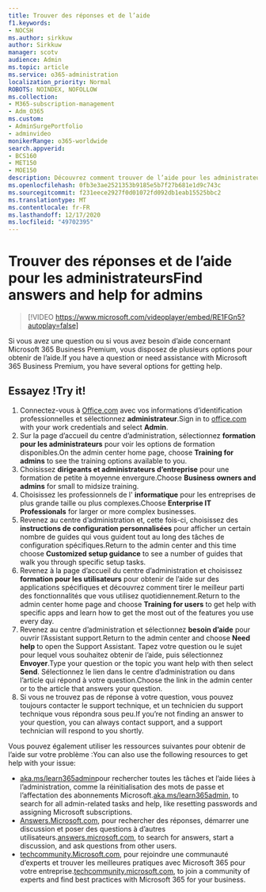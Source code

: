 ```yaml
---
title: Trouver des réponses et de l’aide
f1.keywords:
- NOCSH
ms.author: sirkkuw
author: Sirkkuw
manager: scotv
audience: Admin
ms.topic: article
ms.service: o365-administration
localization_priority: Normal
ROBOTS: NOINDEX, NOFOLLOW
ms.collection:
- M365-subscription-management
- Adm_O365
ms.custom:
- AdminSurgePortfolio
- adminvideo
monikerRange: o365-worldwide
search.appverid:
- BCS160
- MET150
- MOE150
description: Découvrez comment trouver de l’aide pour les administrateurs de Microsoft 365 Business Premium.
ms.openlocfilehash: 0fb3e3ae2521353b9185e5b7f27b681e1d9c743c
ms.sourcegitcommit: f231eece2927f0d01072fd092db1eab15525bbc2
ms.translationtype: MT
ms.contentlocale: fr-FR
ms.lasthandoff: 12/17/2020
ms.locfileid: "49702395"
---
```

# <a name="find-answers-and-help-for-admins"></a><span data-ttu-id="f7957-103">Trouver des réponses et de l’aide pour les administrateurs</span><span class="sxs-lookup"><span data-stu-id="f7957-103">Find answers and help for admins</span></span>

> [!VIDEO https://www.microsoft.com/videoplayer/embed/RE1FGn5?autoplay=false]

<span data-ttu-id="f7957-104">Si vous avez une question ou si vous avez besoin d’aide concernant Microsoft 365 Business Premium, vous disposez de plusieurs options pour obtenir de l’aide.</span><span class="sxs-lookup"><span data-stu-id="f7957-104">If you have a question or need assistance with Microsoft 365 Business Premium, you have several options for getting help.</span></span>

## <a name="try-it"></a><span data-ttu-id="f7957-105">Essayez !</span><span class="sxs-lookup"><span data-stu-id="f7957-105">Try it!</span></span>

1. <span data-ttu-id="f7957-106">Connectez-vous à [Office.com](https://office.com) avec vos informations d’identification professionnelles et sélectionnez **administrateur**.</span><span class="sxs-lookup"><span data-stu-id="f7957-106">Sign in to [office.com](https://office.com) with your work credentials and select **Admin**.</span></span>
1. <span data-ttu-id="f7957-107">Sur la page d’accueil du centre d’administration, sélectionnez **formation pour les administrateurs** pour voir les options de formation disponibles.</span><span class="sxs-lookup"><span data-stu-id="f7957-107">On the admin center home page, choose **Training for admins** to see the training options available to you.</span></span>
1. <span data-ttu-id="f7957-108">Choisissez **dirigeants et administrateurs d’entreprise** pour une formation de petite à moyenne envergure.</span><span class="sxs-lookup"><span data-stu-id="f7957-108">Choose **Business owners and admins** for small to midsize training.</span></span>
1. <span data-ttu-id="f7957-109">Choisissez les professionnels de l' **informatique** pour les entreprises de plus grande taille ou plus complexes.</span><span class="sxs-lookup"><span data-stu-id="f7957-109">Choose **Enterprise IT Professionals** for larger or more complex businesses.</span></span>
1. <span data-ttu-id="f7957-110">Revenez au centre d’administration et, cette fois-ci, choisissez des **instructions de configuration personnalisées** pour afficher un certain nombre de guides qui vous guident tout au long des tâches de configuration spécifiques.</span><span class="sxs-lookup"><span data-stu-id="f7957-110">Return to the admin center and this time choose **Customized setup guidance** to see a number of guides that walk you through specific setup tasks.</span></span>
1. <span data-ttu-id="f7957-111">Revenez à la page d’accueil du centre d’administration et choisissez **formation pour les utilisateurs** pour obtenir de l’aide sur des applications spécifiques et découvrez comment tirer le meilleur parti des fonctionnalités que vous utilisez quotidiennement.</span><span class="sxs-lookup"><span data-stu-id="f7957-111">Return to the admin center home page and choose **Training for users** to get help with specific apps and learn how to get the most out of the features you use every day.</span></span>
1. <span data-ttu-id="f7957-112">Revenez au centre d’administration et sélectionnez **besoin d’aide** pour ouvrir l’Assistant support.</span><span class="sxs-lookup"><span data-stu-id="f7957-112">Return to the admin center and choose **Need help** to open the Support Assistant.</span></span> <span data-ttu-id="f7957-113">Tapez votre question ou le sujet pour lequel vous souhaitez obtenir de l’aide, puis sélectionnez **Envoyer**.</span><span class="sxs-lookup"><span data-stu-id="f7957-113">Type your question or the topic you want help with then select **Send**.</span></span> <span data-ttu-id="f7957-114">Sélectionnez le lien dans le centre d’administration ou dans l’article qui répond à votre question.</span><span class="sxs-lookup"><span data-stu-id="f7957-114">Choose the link in the admin center or to the article that answers your question.</span></span>
1. <span data-ttu-id="f7957-115">Si vous ne trouvez pas de réponse à votre question, vous pouvez toujours contacter le support technique, et un technicien du support technique vous répondra sous peu.</span><span class="sxs-lookup"><span data-stu-id="f7957-115">If you’re not finding an answer to your question, you can always contact support, and a support technician will respond to you shortly.</span></span>

<span data-ttu-id="f7957-116">Vous pouvez également utiliser les ressources suivantes pour obtenir de l’aide sur votre problème :</span><span class="sxs-lookup"><span data-stu-id="f7957-116">You can also use the following resources to get help with your issue:</span></span>

- <span data-ttu-id="f7957-117">[aka.ms/learn365admin](https://aka.ms/learn365admin)pour rechercher toutes les tâches et l’aide liées à l’administration, comme la réinitialisation des mots de passe et l’affectation des abonnements Microsoft.</span><span class="sxs-lookup"><span data-stu-id="f7957-117">[aka.ms/learn365admin](https://aka.ms/learn365admin), to search for all admin-related tasks and help, like resetting passwords and assigning Microsoft subscriptions.</span></span>
- <span data-ttu-id="f7957-118">[Answers.Microsoft.com](https://answers.microsoft.com), pour rechercher des réponses, démarrer une discussion et poser des questions à d’autres utilisateurs.</span><span class="sxs-lookup"><span data-stu-id="f7957-118">[answers.microsoft.com](https://answers.microsoft.com), to search for answers, start a discussion, and ask questions from other users.</span></span>
- <span data-ttu-id="f7957-119">[techcommunity.Microsoft.com](https://techcommunity.microsoft.com), pour rejoindre une communauté d’experts et trouver les meilleures pratiques avec Microsoft 365 pour votre entreprise.</span><span class="sxs-lookup"><span data-stu-id="f7957-119">[techcommunity.microsoft.com](https://techcommunity.microsoft.com), to join a community of experts and find best practices with Microsoft 365 for your business.</span></span>
